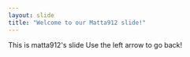 ```yaml
---
layout: slide
title: "Welcome to our Matta912 slide!"
---
```

This is matta912's slide
Use the left arrow to go back!